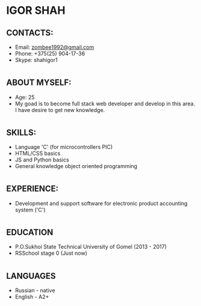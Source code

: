 # IGOR SHAH
## CONTACTS:
* Email: zombee1992@gmail.com
* Phone: +375(25) 904-17-36
* Skype: shahigor1
#
## ABOUT MYSELF:
* Age: 25
* My goad is to become full stack web developer and develop in this area. I have desire to get new knowledge.
#  
## SKILLS:
* Language 'C' (for microcontrollers PIC)
* HTML/CSS basics
* JS and Python basics
* General knowledge  object oriented programming
# 
## EXPERIENCE:
* Development and support software for electronic product accounting system ('C')
#
## EDUCATION
* P.O.Sukhoi State Technical University of Gomel (2013 - 2017)
* RSSchool stage 0 (Just now)
#
## LANGUAGES
* Russian - native
* English - A2+



